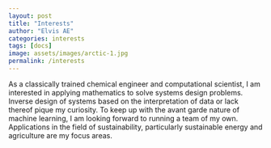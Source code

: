 ```yaml
---
layout: post
title: "Interests"
author: "Elvis AE"
categories: interests
tags: [docs]
image: assets/images/arctic-1.jpg
permalink: /interests
---
```

As a classically trained chemical engineer and computational scientist, I am interested in applying mathematics to solve systems design problems. Inverse design of systems based on the interpretation of data or lack thereof pique my curiosity. To keep up with the avant garde nature of machine learning, I am looking forward to running a team of my own. Applications in the field of sustainability, particularly sustainable energy and agriculture are my focus areas.
